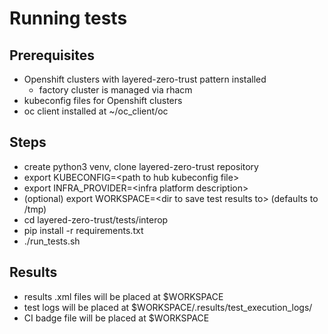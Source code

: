 # Running tests

## Prerequisites

* Openshift clusters with layered-zero-trust pattern installed
  * factory cluster is managed via rhacm
* kubeconfig files for Openshift clusters
* oc client installed at ~/oc_client/oc

## Steps

* create python3 venv, clone layered-zero-trust repository
* export KUBECONFIG=\<path to hub kubeconfig file>
* export INFRA_PROVIDER=\<infra platform description>
* (optional) export WORKSPACE=\<dir to save test results to> (defaults to /tmp)
* cd layered-zero-trust/tests/interop
* pip install -r requirements.txt
* ./run_tests.sh

## Results

* results .xml files will be placed at $WORKSPACE
* test logs will be placed at $WORKSPACE/.results/test_execution_logs/
* CI badge file will be placed at $WORKSPACE
